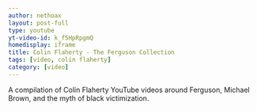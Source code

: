 ```yaml
---
author: nethoax
layout: post-full
type: youtube
yt-video-id: k_f5HpRpgmQ
homedisplay: iframe
title: Colin Flaherty - The Ferguson Collection
tags: [video, colin flaherty]
category: [video]
---
```

A compilation of Colin Flaherty YouTube videos around Ferguson, Michael Brown, and the myth of black victimization.
